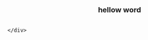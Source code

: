   <div >
        <img src="https://firebasestorage.googleapis.com/v0/b/imagenes-1ccc1.appspot.com/o/Portada-nicolas.png?alt=media&token=2f8a0dff-7199-4e4a-ba8d-0b290ad9c697"
            alt="">
        <h3 align="center">hellow word</h2>
        <div align='center' >
        <img src="https://media.giphy.com/media/SWoSkN6DxTszqIKEqv/giphy.gif"
            alt="">
        </div>
      
    </div>
